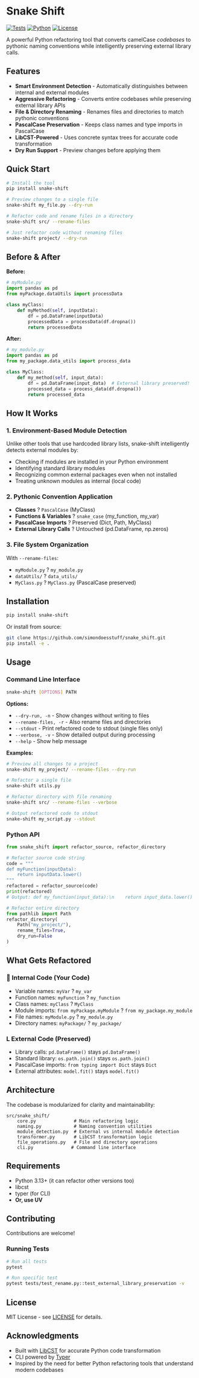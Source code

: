 # Snake Shift

[![Tests](https://img.shields.io/badge/tests-16%2F16%20passing-brightgreen)](https://github.com/simondoesstuff/snake_shift)
[![Python](https://img.shields.io/badge/python-3.8%2B-blue)](https://python.org)
[![License](https://img.shields.io/badge/license-MIT-green)](LICENSE)

A powerful Python refactoring tool that converts camelCase _codebases_ to pythonic naming conventions while intelligently preserving external library calls.

## Features

- **Smart Environment Detection** - Automatically distinguishes between internal and external modules
- **Aggressive Refactoring** - Converts entire codebases while preserving external library APIs
- **File & Directory Renaming** - Renames files and directories to match pythonic conventions
- **PascalCase Preservation** - Keeps class names and type imports in PascalCase
- **LibCST-Powered** - Uses concrete syntax trees for accurate code transformation
- **Dry Run Support** - Preview changes before applying them

## Quick Start

```bash
# Install the tool
pip install snake-shift

# Preview changes to a single file
snake-shift my_file.py --dry-run

# Refactor code and rename files in a directory
snake-shift src/ --rename-files

# Just refactor code without renaming files
snake-shift project/ --dry-run
```

## Before & After

**Before:**

```python
# myModule.py
import pandas as pd
from myPackage.dataUtils import processData

class myClass:
    def myMethod(self, inputData):
        df = pd.DataFrame(inputData)
        processedData = processData(df.dropna())
        return processedData
```

**After:**

```python
# my_module.py
import pandas as pd
from my_package.data_utils import process_data

class MyClass:
    def my_method(self, input_data):
        df = pd.DataFrame(input_data)  # External library preserved!
        processed_data = process_data(df.dropna())
        return processed_data
```

## How It Works

### 1. Environment-Based Module Detection

Unlike other tools that use hardcoded library lists, snake-shift intelligently detects external modules by:

- Checking if modules are installed in your Python environment
- Identifying standard library modules
- Recognizing common external packages even when not installed
- Treating unknown modules as internal (local code)

### 2. Pythonic Convention Application

- **Classes** ? `PascalCase` (MyClass)
- **Functions & Variables** ? `snake_case` (my_function, my_var)
- **PascalCase Imports** ? Preserved (Dict, Path, MyClass)
- **External Library Calls** ? Untouched (pd.DataFrame, np.zeros)

### 3. File System Organization

With `--rename-files`:

- `myModule.py` ? `my_module.py`
- `dataUtils/` ? `data_utils/`
- `MyClass.py` ? `MyClass.py` (PascalCase preserved)

## Installation

```bash
pip install snake-shift
```

Or install from source:

```bash
git clone https://github.com/simondoesstuff/snake_shift.git
pip install -e .
```

## Usage

### Command Line Interface

```bash
snake-shift [OPTIONS] PATH
```

**Options:**

- `--dry-run, -n` - Show changes without writing to files
- `--rename-files, -r` - Also rename files and directories
- `--stdout` - Print refactored code to stdout (single files only)
- `--verbose, -v` - Show detailed output during processing
- `--help` - Show help message

**Examples:**

```bash
# Preview all changes to a project
snake-shift my_project/ --rename-files --dry-run

# Refactor a single file
snake-shift utils.py

# Refactor directory with file renaming
snake-shift src/ --rename-files --verbose

# Output refactored code to stdout
snake-shift my_script.py --stdout
```

### Python API

```python
from snake_shift import refactor_source, refactor_directory

# Refactor source code string
code = """
def myFunction(inputData):
    return inputData.lower()
"""
refactored = refactor_source(code)
print(refactored)
# Output: def my_function(input_data):\n    return input_data.lower()

# Refactor entire directory
from pathlib import Path
refactor_directory(
    Path("my_project/"),
    rename_files=True,
    dry_run=False
)
```

## What Gets Refactored

###  Internal Code (Your Code)

- Variable names: `myVar` ? `my_var`
- Function names: `myFunction` ? `my_function`
- Class names: `myClass` ? `MyClass`
- Module imports: `from myPackage.myModule` ? `from my_package.my_module`
- File names: `myModule.py` ? `my_module.py`
- Directory names: `myPackage/` ? `my_package/`

### L External Code (Preserved)

- Library calls: `pd.DataFrame()` stays `pd.DataFrame()`
- Standard library: `os.path.join()` stays `os.path.join()`
- PascalCase imports: `from typing import Dict` stays `Dict`
- External attributes: `model.fit()` stays `model.fit()`

## Architecture

The codebase is modularized for clarity and maintainability:

```
src/snake_shift/
    core.py              # Main refactoring logic
    naming.py            # Naming convention utilities
    module_detection.py  # External vs internal module detection
    transformer.py       # LibCST transformation logic
    file_operations.py   # File and directory operations
    cli.py              # Command line interface
```

## Requirements

- Python 3.13+ (it can refactor other versions too)
- libcst
- typer (for CLI)
- **Or, use UV**

## Contributing

Contributions are welcome!

### Running Tests

```bash
# Run all tests
pytest

# Run specific test
pytest tests/test_rename.py::test_external_library_preservation -v
```

## License

MIT License - see [LICENSE](LICENSE) for details.

## Acknowledgments

- Built with [LibCST](https://libcst.readthedocs.io/) for accurate Python code transformation
- CLI powered by [Typer](https://typer.tiangolo.com/)
- Inspired by the need for better Python refactoring tools that understand modern codebases
